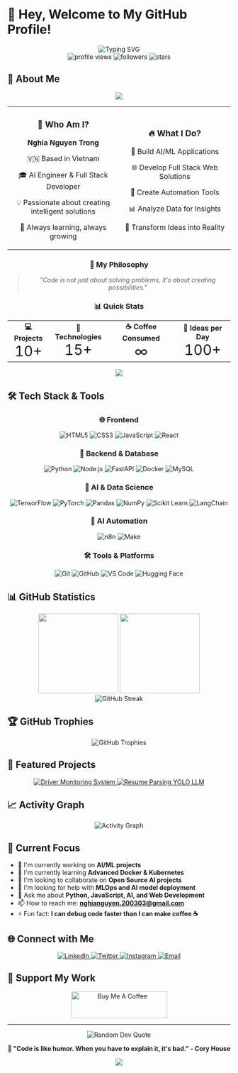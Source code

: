 # 👋 Hey, Welcome to My GitHub Profile!

<div align="center">
  <img src="https://readme-typing-svg.demolab.com?font=Fira+Code&size=22&duration=3000&pause=1000&color=00D8FF&center=true&vCenter=true&width=435&lines=AI+Engineer;Full+Stack+Developer;Data+Science+Enthusiast;Always+Learning+New+Technologies" alt="Typing SVG" />
</div>

<div align="center">
  <img src="https://komarev.com/ghpvc/?username=NghiaNT20&label=Profile%20views&color=0e75b6&style=flat" alt="profile views" />
  <img src="https://img.shields.io/github/followers/NghiaNT20?label=Followers&style=social" alt="followers" />
  <img src="https://img.shields.io/github/stars/NghiaNT20?label=Stars&style=social" alt="stars" />
</div>

## 🚀 About Me

<div align="center">
  <img 
  src="https://capsule-render.vercel.app/api?type=waving&color=gradient&customColorList=0,2,2,5,30&height=100&section=header&text=Welcome%20to%20My%20World&fontSize=25&fontAlignY=25&desc=AI%20Engineer%20%7C%20Full%20Stack%20Developer&descSize=15&descAlignY=65"
/>
</div>

<div align="center">
  <table>
    <tr>
      <td align="center" width="50%">
        <h3>🎯 Who Am I?</h3>
        <p><strong>Nghia Nguyen Trong</strong></p>
        <p>🇻🇳 Based in Vietnam</p>
        <p>🎓 AI Engineer & Full Stack Developer</p>
        <p>💡 Passionate about creating intelligent solutions</p>
        <p>🌟 Always learning, always growing</p>
      </td>
      <td align="center" width="50%">
        <h3>🔥 What I Do?</h3>
        <p>🤖 Build AI/ML Applications</p>
        <p>🌐 Develop Full Stack Web Solutions</p>
        <p>🔧 Create Automation Tools</p>
        <p>📊 Analyze Data for Insights</p>
        <p>🚀 Transform Ideas into Reality</p>
      </td>
    </tr>
  </table>
</div>

<div align="center">
  <h3>💭 My Philosophy</h3>
  <blockquote>
    <p><em>"Code is not just about solving problems, it's about creating possibilities."</em></p>
  </blockquote>
</div>

<div align="center">
  <h3>📊 Quick Stats</h3>
  <table>
    <tr>
      <td align="center">
        <strong>💻 Projects</strong><br>
        <span style="font-size: 2em;">10+</span>
      </td>
      <td align="center">
        <strong>🎯 Technologies</strong><br>
        <span style="font-size: 2em;">15+</span>
      </td>
      <td align="center">
        <strong>☕ Coffee Consumed</strong><br>
        <span style="font-size: 2em;">∞</span>
      </td>
      <td align="center">
        <strong>🌟 Ideas per Day</strong><br>
        <span style="font-size: 2em;">100+</span>
      </td>
    </tr>
  </table>
</div>

<div align="center">
  <img src="https://capsule-render.vercel.app/api?type=waving&color=gradient&customColorList=0,2,2,5,30&height=60&section=footer"/>
</div>

## 🛠️ Tech Stack & Tools

<div align="center">

### 🌐 Frontend
![HTML5](https://img.shields.io/badge/HTML5-E34F26?style=for-the-badge&logo=html5&logoColor=white)
![CSS3](https://img.shields.io/badge/CSS3-1572B6?style=for-the-badge&logo=css3&logoColor=white)
![JavaScript](https://img.shields.io/badge/JavaScript-F7DF1E?style=for-the-badge&logo=javascript&logoColor=black)
![React](https://img.shields.io/badge/React-20232A?style=for-the-badge&logo=react&logoColor=61DAFB)

### 🔧 Backend & Database
![Python](https://img.shields.io/badge/Python-3776AB?style=for-the-badge&logo=python&logoColor=white)
![Node.js](https://img.shields.io/badge/Node.js-43853D?style=for-the-badge&logo=node.js&logoColor=white)
![FastAPI](https://img.shields.io/badge/FastAPI-005571?style=for-the-badge&logo=fastapi&logoColor=white)
![Docker](https://img.shields.io/badge/Docker-2496ED?style=for-the-badge&logo=docker&logoColor=white)
![MySQL](https://img.shields.io/badge/MySQL-4479A1?style=for-the-badge&logo=mysql&logoColor=white)

### 🤖 AI & Data Science
![TensorFlow](https://img.shields.io/badge/TensorFlow-FF6F00?style=for-the-badge&logo=tensorflow&logoColor=white)
![PyTorch](https://img.shields.io/badge/PyTorch-EE4C2C?style=for-the-badge&logo=pytorch&logoColor=white)
![Pandas](https://img.shields.io/badge/Pandas-150458?style=for-the-badge&logo=pandas&logoColor=white)
![NumPy](https://img.shields.io/badge/NumPy-013243?style=for-the-badge&logo=numpy&logoColor=white)
![Scikit Learn](https://img.shields.io/badge/scikit--learn-F7931E?style=for-the-badge&logo=scikit-learn&logoColor=white)
![LangChain](https://img.shields.io/badge/LangChain-1C3C3C?style=for-the-badge&logo=langchain&logoColor=white)

### 🤖 AI Automation
![n8n](https://img.shields.io/badge/n8n-EA4B71?style=for-the-badge&logo=n8n&logoColor=white)
![Make](https://img.shields.io/badge/Make-6366F1?style=for-the-badge&logo=make&logoColor=white)

### 🛠️ Tools & Platforms
![Git](https://img.shields.io/badge/Git-F05032?style=for-the-badge&logo=git&logoColor=white)
![GitHub](https://img.shields.io/badge/GitHub-100000?style=for-the-badge&logo=github&logoColor=white)
![VS Code](https://img.shields.io/badge/VS%20Code-007ACC?style=for-the-badge&logo=visual-studio-code&logoColor=white)
![Hugging Face](https://img.shields.io/badge/🤗%20Hugging%20Face-FFD21E?style=for-the-badge&logoColor=black)

</div>

## 📊 GitHub Statistics

<div align="center">
  <img height="180em" src="https://github-readme-stats.vercel.app/api?username=NghiaNT20&show_icons=true&theme=tokyonight&include_all_commits=true&count_private=true"/>
  <img height="180em" src="https://github-readme-stats.vercel.app/api/top-langs/?username=NghiaNT20&layout=compact&theme=tokyonight"/>
</div>

<div align="center">
  <img src="https://github-readme-streak-stats.herokuapp.com/?user=NghiaNT20&theme=tokyonight" alt="GitHub Streak"/>
</div>

## 🏆 GitHub Trophies
<div align="center">
  <img src="https://github-profile-trophy.vercel.app/?username=NghiaNT20&theme=tokyonight&no-frame=true&no-bg=false&margin-w=4" alt="GitHub Trophies"/>
</div>

## 🌟 Featured Projects

<div align="center">
  <a href="https://github.com/NghiaNT20/Driver-Monitoring-System">
    <img src="https://github-readme-stats.vercel.app/api/pin/?username=NghiaNT20&repo=Driver-Monitoring-System&theme=tokyonight" alt="Driver Monitoring System"/>
  </a>
  <a href="https://github.com/NghiaNT20/Resume_Parsing_Yolo_LLM">
    <img src="https://github-readme-stats.vercel.app/api/pin/?username=NghiaNT20&repo=Resume_Parsing_Yolo_LLM&theme=tokyonight" alt="Resume Parsing YOLO LLM"/>
  </a>
</div>

## 📈 Activity Graph
<div align="center">
  <img src="https://github-readme-activity-graph.vercel.app/graph?username=NghiaNT20&theme=tokyo-night&bg_color=1a1b27&color=38bdae&line=70a5fd&point=bf91f3&area=true&hide_border=true" alt="Activity Graph"/>
</div>

## 🎯 Current Focus

- 🔭 I'm currently working on **AI/ML projects**
- 🌱 I'm currently learning **Advanced Docker & Kubernetes**
- 👯 I'm looking to collaborate on **Open Source AI projects**
- 🤔 I'm looking for help with **MLOps and AI model deployment**
- 💬 Ask me about **Python, JavaScript, AI, and Web Development**
- 📫 How to reach me: **nghianguyen.200303@gmail.com**
- ⚡ Fun fact: **I can debug code faster than I can make coffee ☕**

## 🌐 Connect with Me

<div align="center">
  <a href="https://www.linkedin.com/in/tr%E1%BB%8Dng-ngh%C4%A9a-44a251269/" target="_blank">
    <img src="https://img.shields.io/badge/LinkedIn-0077B5?style=for-the-badge&logo=linkedin&logoColor=white" alt="LinkedIn"/>
  </a>
  <a href="https://twitter.com/yourhandle" target="_blank">
    <img src="https://img.shields.io/badge/Twitter-1DA1F2?style=for-the-badge&logo=twitter&logoColor=white" alt="Twitter"/>
  </a>
  <a href="https://www.instagram.com/trn.isme/" target="_blank">
    <img src="https://img.shields.io/badge/Instagram-E4405F?style=for-the-badge&logo=instagram&logoColor=white" alt="Instagram"/>
  </a>
  <a href="mailto:nghianguyen.200303@gmail.com">
    <img src="https://img.shields.io/badge/Email-D14836?style=for-the-badge&logo=gmail&logoColor=white" alt="Email"/>
  </a>
</div>

## 💝 Support My Work

<div align="center">
  <a href="https://www.buymeacoffee.com/yourhandle" target="_blank">
    <img src="https://cdn.buymeacoffee.com/buttons/v2/default-yellow.png" alt="Buy Me A Coffee" style="height: 60px !important;width: 217px !important;" />
  </a>
</div>

---

<div align="center">
  <img src="https://quotes-github-readme.vercel.app/api?type=horizontal&theme=tokyonight" alt="Random Dev Quote"/>
</div>

<div align="center">
  
  **🌟 "Code is like humor. When you have to explain it, it's bad." - Cory House**
  
  <img src="https://capsule-render.vercel.app/api?type=waving&color=gradient&height=100&section=footer"/>
</div>
